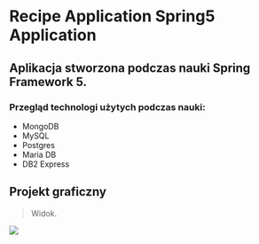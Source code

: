 # Recipe Application Spring5 Application

## Aplikacja stworzona podczas nauki Spring Framework 5.

### Przegląd technologi użytych podczas nauki:

- MongoDB
- MySQL
- Postgres
- Maria DB
- DB2 Express

## Projekt graficzny

> Widok.

![](https://farinmedia.ir/farinmedia-img/images-09/5710-Spring-Framework-5-Beginner-to-Guru-6-gallery-original.jpg)
